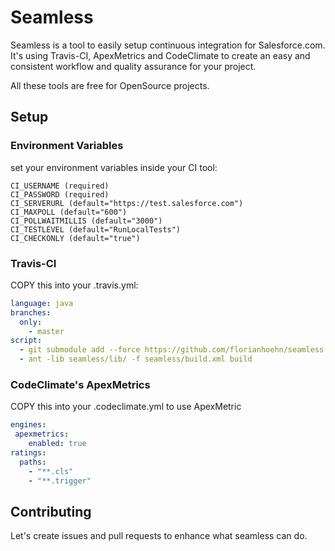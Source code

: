 # Seamless
Seamless is a tool to easily setup continuous integration for Salesforce.com. It's using Travis-CI, ApexMetrics and CodeClimate to create an easy and consistent workflow and quality assurance for your project.

All these tools are free for OpenSource projects.

## Setup

### Environment Variables
set your environment variables inside your CI tool:
```
CI_USERNAME (required)
CI_PASSWORD (required)
CI_SERVERURL (default="https://test.salesforce.com")
CI_MAXPOLL (default="600")
CI_POLLWAITMILLIS (default="3000")
CI_TESTLEVEL (default="RunLocalTests")
CI_CHECKONLY (default="true")
```

### Travis-CI
COPY this into your .travis.yml:
```yaml
language: java
branches:
  only: 
    - master
script: 
  - git submodule add --force https://github.com/florianhoehn/seamless.git
  - ant -lib seamless/lib/ -f seamless/build.xml build
```

### CodeClimate's ApexMetrics
COPY this into your .codeclimate.yml to use ApexMetric
```yaml
engines:
 apexmetrics:
    enabled: true
ratings:
  paths:
    - "**.cls"
    - "**.trigger"
```

## Contributing
Let's create issues and pull requests to enhance what seamless can do.